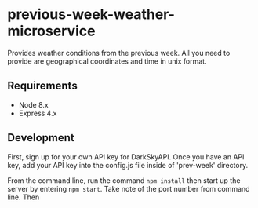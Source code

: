# previous-week-weather-microservice

Provides weather conditions from the previous week.  All you need to provide are geographical coordinates and time in unix format.

## Requirements

- Node 8.x
- Express 4.x

## Development

First, sign up for your own API key for DarkSkyAPI.  Once you have an API key, add your API key into the config.js file inside of 'prev-week' directory.

From the command line, run the command ```npm install``` then start up the server by entering ```npm start```.  Take note of the port number from command line.  Then

